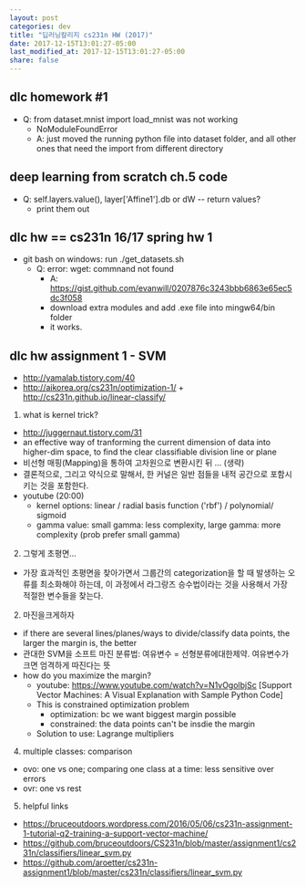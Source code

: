 ```yaml
---
layout: post
categories: dev
title: "딥러닝칼리지 cs231n HW (2017)"
date: 2017-12-15T13:01:27-05:00
last_modified_at: 2017-12-15T13:01:27-05:00
share: false
---
```


## dlc homework #1 
- Q: from dataset.mnist import load_mnist was not working
  - NoModuleFoundError
  - A: just moved the running python file into dataset folder, and all other ones that need the import from different directory

## deep learning from scratch ch.5 code
- Q: self.layers.value(), layer['Affine1'].db or dW -- return values?
  - print them out

## dlc hw  == cs231n 16/17 spring hw 1
- git bash on windows: run ./get_datasets.sh
  - Q: error: wget: commnand not found
    - A: https://gist.github.com/evanwill/0207876c3243bbb6863e65ec5dc3f058
    - download extra modules and add .exe file into mingw64/bin folder
    - it works.


## dlc hw assignment 1 - SVM
- http://yamalab.tistory.com/40
- http://aikorea.org/cs231n/optimization-1/ + http://cs231n.github.io/linear-classify/

1. what is kernel trick? 
- http://juggernaut.tistory.com/31
- an effective way of tranforming the current dimension of data into higher-dim space, to find the clear classifiable division line or plane
- 비선형 매핑(Mapping)을 통하여 고차원으로 변환시킨 뒤 ... (생략)
- 결론적으로, 그리고 약식으로 말해서, 한 커널은 일반 점들을 내적 공간으로 포함시키는 것을 포함한다.
- youtube (20:00) 
  - kernel options: linear / radial basis function ('rbf') / polynomial/ sigmoid
  - gamma value: small gamma: less complexity, large gamma: more complexity (prob prefer small gamma)

2. 그렇게 초평면...
- 가장 효과적인 초평면을 찾아가면서 그룹간의 categorization을 할 때 발생하는 오류를 최소화해야 하는데,
이 과정에서 라그랑즈 승수법이라는 것을 사용해서 가장 적절한 변수들을 찾는다.


2. 마진을크게하자
- if there are several lines/planes/ways to divide/classify data points, the larger the margin is, the better
- 관대한 SVM을 소프트 마진 분류법: 여유변수 = 선형분류에대한제약. 여유변수가 크면 엄격하게 따진다는 뜻
- how do you maximize the margin?
  - youtube: https://www.youtube.com/watch?v=N1vOgolbjSc [Support Vector Machines: A Visual Explanation with Sample Python Code]
  - This is constrained optimization problem
    - optimization: bc we want biggest margin possible
    - constrained: the data points can't be insdie the margin
  - Solution to use: Lagrange multipliers

 4. multiple classes: comparison
 - ovo: one vs one; comparing one class at a time: less sensitive over errors
 - ovr: one vs rest
 
5. helpful links
- https://bruceoutdoors.wordpress.com/2016/05/06/cs231n-assignment-1-tutorial-q2-training-a-support-vector-machine/
- https://github.com/bruceoutdoors/CS231n/blob/master/assignment1/cs231n/classifiers/linear_svm.py
- https://github.com/aroetter/cs231n-assignment1/blob/master/cs231n/classifiers/linear_svm.py

